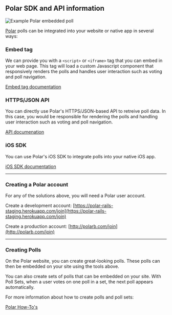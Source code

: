## Polar SDK and API information

![Example Polar embedded poll](https://polar-production-web-assets.s3.amazonaws.com/pub-promo-addsite.png)

[Polar](http://polarb.com) polls can be integrated into your website or native app in several ways:
 
### Embed tag

We can provide you with a `<script>` or `<iframe>` tag that you can embed in your web page.  This tag will load a custom Javascript component that responsively renders the polls and handles user interaction such as voting and poll navigation.

[Embed tag documentation](/embed)

### HTTPS/JSON API

You can directly use Polar's HTTPS/JSON-based API to retreive poll data.  In this case, you would be responsible for rendering the polls and handling user interaction such as voting and poll navigation.

[API documenation](/api/v4)

### iOS SDK

You can use Polar's iOS SDK to integrate polls into your native iOS app.

[iOS SDK documentation](/ios-sdk)

---

### Creating a Polar account

For any of the solutions above, you will need a Polar user account.

Create a development account:
[https://polar-rails-staging.herokuapp.com/join](https://polar-rails-staging.herokuapp.com/join)

Create a production account: 
[http://polarb.com/join](http://polarb.com/join)

---

### Creating Polls

On the Polar website, you can create great-looking polls.  These polls can then be embedded on your site using the tools above.

You can also create sets of polls that can be embedded on your site.  With Poll Sets, when a user votes on one poll in a set, the next poll appears automatically.

For more information about how to create polls and poll sets:

[Polar How-To's](http://www.polarb.com/howtos)

